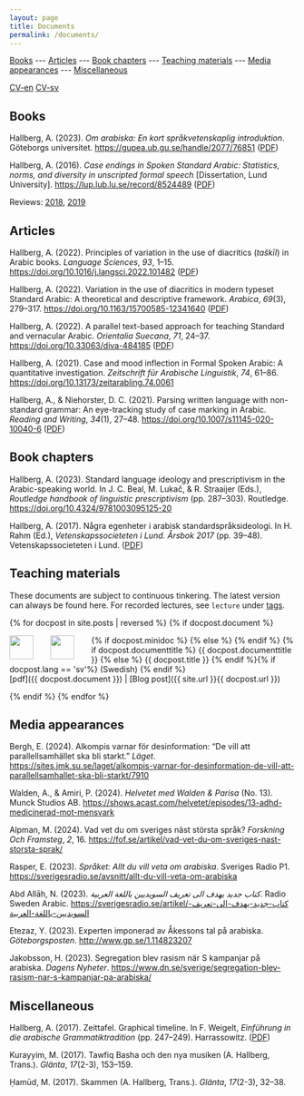 ```yaml
---
layout: page
title: Documents
permalink: /documents/
---
```



[Books](#books)
--- [Articles](#articles)
--- [Book chapters](#book-chapters)
--- [Teaching materials](#teaching-materials)
--- [Media appearances](#media-appearances)
--- [Miscellaneous](#miscellaneous)

[CV-en](/documents/hallberg-cv-en.pdf)
[CV-sv](/documents/hallberg-cv-sv.pdf)


## Books

Hallberg, A. (2023). *Om arabiska: En kort språkvetenskaplig introduktion*. Göteborgs universitet. <https://gupea.ub.gu.se/handle/2077/76851>
([PDF](https://hdl.handle.net/2077/76851))

Hallberg, A. (2016). *Case endings in Spoken Standard Arabic: Statistics, norms, and diversity in unscripted formal speech* \[Dissertation, Lund University\]. <https://lup.lub.lu.se/record/8524489>
([PDF](http://lup.lub.lu.se/luur/download?func=downloadFile&recordOId=8524489&fileOId=8852155))  


Reviews: <a href="http://www.jstor.org/stable/26578121">2018</a>, <a
href="https://www.geschkult.fu-berlin.de/e/semiarab/semitistik/zal/ausgaben/70/index.html">2019</a>


## Articles

Hallberg, A. (2022). Principles of variation in the use of diacritics (*taškı̄l*) in Arabic books. *Language Sciences*, *93*, 1–15. <https://doi.org/10.1016/j.langsci.2022.101482>
([PDF](https://www.sciencedirect.com/science/article/pii/S0388000122000225/pdfft?isDTMRedir=true&download=true))

Hallberg, A. (2022). Variation in the use of diacritics in modern typeset Standard Arabic: A theoretical and descriptive framework. *Arabica*, *69*(3), 279–317. <https://doi.org/10.1163/15700585-12341640>
([PDF](https://brill.com/downloadpdf/journals/arab/69/3/article-p279_3.pdf))

Hallberg, A. (2022). A parallel text-based approach for teaching Standard and vernacular Arabic. *Orientalia Suecana*, *71*, 24–37. <https://doi.org/10.33063/diva-484185>
([PDF](https://uu.diva-portal.org/smash/get/diva2:1693971/FULLTEXT01.pdf))

Hallberg, A. (2021). Case and mood inflection in Formal Spoken Arabic: A quantitative investigation. *Zeitschrift für Arabische Linguistik*, *74*, 61–86. <https://doi.org/10.13173/zeitarabling.74.0061>

Hallberg, A., & Niehorster, D. C. (2021). Parsing written language with non-standard grammar: An eye-tracking study of case marking in Arabic. *Reading and Writing*, *34*(1), 27–48. <https://doi.org/10.1007/s11145-020-10040-6>
([PDF](https://link.springer.com/content/pdf/10.1007/s11145-020-10040-6.pdf))

## Book chapters

Hallberg, A. (2023). Standard language ideology and prescriptivism in the Arabic-speaking world. In J. C. Beal, M. Lukač, & R. Straaijer (Eds.), *Routledge handbook of linguistic prescriptivism* (pp. 287–303). Routledge. <https://doi.org/10.4324/9781003095125-20>

Hallberg, A. (2017). Några egenheter i arabisk standardspråksideologi. In H. Rahm (Ed.), *Vetenskapssocieteten i Lund. <span class="nocase">Årsbok</span> 2017* (pp. 39–48). Vetenskapssocieteten i Lund.
([PDF](/documents/Hallberg-2017-nagra-egenheter.pdf))

## Teaching materials

These documents are subject to continuous tinkering. The latest version can always be found here. For recorded lectures, see `lecture` under <a href='{{ site.baseurl }}/tags/'>tags</a>.

{% for docpost in site.posts | reversed %}
{% if docpost.document %} 


{% if docpost.minidoc %}
<a href="{{ docpost.document }}"><img style="width: 3em; height: 3em; float: left; margin-right: 30px" src="{{ docpost.minidoc }}"></a>
  {% else %}
<a href="{{ docpost.document }}"><img style="width: 3em; height: 3em; float: left; margin-right: 30px" src="{{ docpost.thumbnail }}"></a>
{%  endif %}
{% if docpost.documenttitle %}
  {{ docpost.documenttitle }}
  {% else %}
  {{ docpost.title }}
{% endif %}<!--
-->{% if docpost.lang == 'sv'%}
<span class="date">(Swedish)</span>
{% endif %}<br>
<span class="publink">[pdf]({{ docpost.document }}) | [Blog post]({{ site.url }}{{ docpost.url }})</span>
<!-- <span class="date"> -->
<!-- &emsp;{% for tag in docpost.tags %} -{{tag}}{% endfor %} -->
<!-- </span> -->


{% endif %}
{% endfor %}

## Media appearances


Bergh, E. (2024). Alkompis varnar för desinformation: “De vill att parallellsamhället ska bli starkt.” *Läget*. <https://sites.jmk.su.se/laget/alkompis-varnar-for-desinformation-de-vill-att-parallellsamhallet-ska-bli-starkt/7910>


Walden, A., & Amiri, P. (2024). *Helvetet med Walden & Parisa* (No. 13). Munck Studios AB. <https://shows.acast.com/helvetet/episodes/13-adhd-medicinerad-mot-mensvark>


Alpman, M. (2024). Vad vet du om sveriges näst största språk? *Forskning Och Framsteg*, *2*, 16. <https://fof.se/artikel/vad-vet-du-om-sveriges-nast-storsta-sprak/>


Rasper, E. (2023). *Språket: Allt du vill veta om arabiska*. Sveriges Radio P1. <https://sverigesradio.se/avsnitt/allt-du-vill-veta-om-arabiska>

Abd Allāh, N. (2023). *كتاب جديد يهدف الى تعريف السويديين باللغة العربية*. Radio Sweden Arabic. <https://sverigesradio.se/artikel/كتاب-جديد-يهدف-الى-تعريف-السويديين-باللغة-العربية>


Etezaz, Y. (2023). Experten imponerad av Åkessons tal på arabiska. *Göteborgsposten*. <http://www.gp.se/1.114823207>

Jakobsson, H. (2023). Segregation blev rasism när S kampanjar på arabiska. *Dagens Nyheter*. <https://www.dn.se/sverige/segregation-blev-rasism-nar-s-kampanjar-pa-arabiska/>

## Miscellaneous

Hallberg, A. (2017). Zeittafel. Graphical timeline. In F. Weigelt, *Einführung in die arabische Grammatiktradition* (pp. 247–249). Harrassowitz.
([PDF](/documents/weigelt-2017-zeittafel.pdf))

Kurayyim, M. (2017). Tawfiq Basha och den nya musiken (A. Hallberg, Trans.). *Glänta*, *17*(2-3), 153–159.

Ḥamūd, M. (2017). Skammen (A. Hallberg, Trans.). *Glänta*, *17*(2-3), 32–38.

